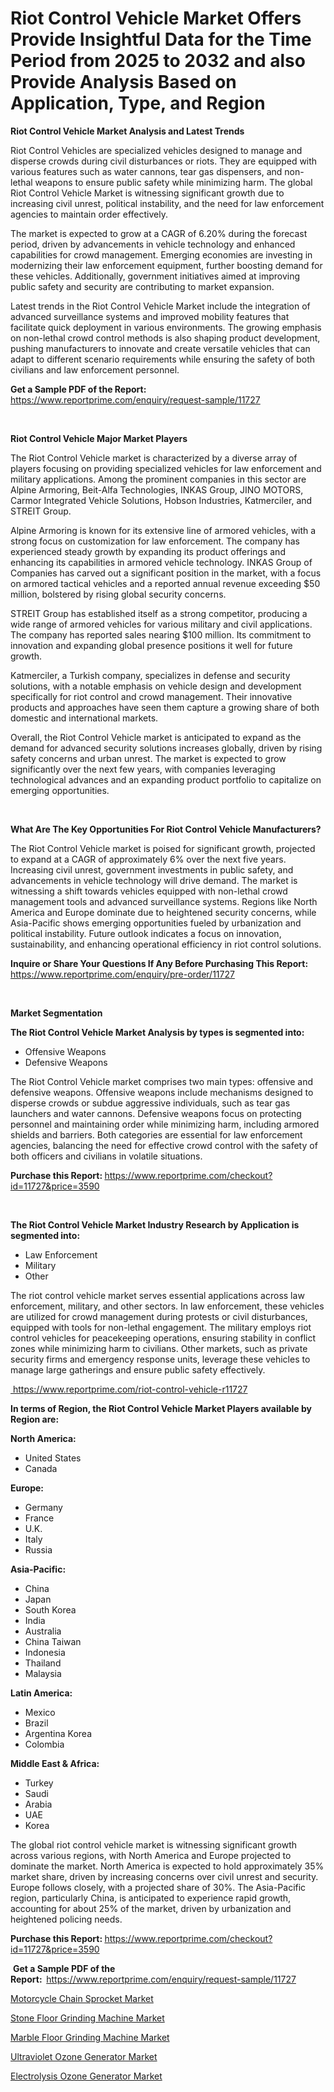 <p><h1>Riot Control Vehicle Market Offers Provide Insightful Data for the Time Period from 2025 to 2032 and also Provide Analysis Based on Application, Type, and Region</h1></p><p><strong>Riot Control Vehicle Market Analysis and Latest Trends</strong></p>
<p><p>Riot Control Vehicles are specialized vehicles designed to manage and disperse crowds during civil disturbances or riots. They are equipped with various features such as water cannons, tear gas dispensers, and non-lethal weapons to ensure public safety while minimizing harm. The global Riot Control Vehicle Market is witnessing significant growth due to increasing civil unrest, political instability, and the need for law enforcement agencies to maintain order effectively.</p><p>The market is expected to grow at a CAGR of 6.20% during the forecast period, driven by advancements in vehicle technology and enhanced capabilities for crowd management. Emerging economies are investing in modernizing their law enforcement equipment, further boosting demand for these vehicles. Additionally, government initiatives aimed at improving public safety and security are contributing to market expansion. </p><p>Latest trends in the Riot Control Vehicle Market include the integration of advanced surveillance systems and improved mobility features that facilitate quick deployment in various environments. The growing emphasis on non-lethal crowd control methods is also shaping product development, pushing manufacturers to innovate and create versatile vehicles that can adapt to different scenario requirements while ensuring the safety of both civilians and law enforcement personnel.</p></p>
<p><strong>Get a Sample PDF of the Report:&nbsp;</strong> <a href="https://www.reportprime.com/enquiry/request-sample/11727?utm_campaign=3369&utm_medium=2&utm_source=Github&utm_content=ia&utm_term=17032025&utm_id=riot-control-vehicle">https://www.reportprime.com/enquiry/request-sample/11727</a></p>
<p>&nbsp;</p>
<p><strong>Riot Control Vehicle Major Market Players</strong></p>
<p><p>The Riot Control Vehicle market is characterized by a diverse array of players focusing on providing specialized vehicles for law enforcement and military applications. Among the prominent companies in this sector are Alpine Armoring, Beit-Alfa Technologies, INKAS Group, JINO MOTORS, Carmor Integrated Vehicle Solutions, Hobson Industries, Katmerciler, and STREIT Group.</p><p>Alpine Armoring is known for its extensive line of armored vehicles, with a strong focus on customization for law enforcement. The company has experienced steady growth by expanding its product offerings and enhancing its capabilities in armored vehicle technology. INKAS Group of Companies has carved out a significant position in the market, with a focus on armored tactical vehicles and a reported annual revenue exceeding $50 million, bolstered by rising global security concerns.</p><p>STREIT Group has established itself as a strong competitor, producing a wide range of armored vehicles for various military and civil applications. The company has reported sales nearing $100 million. Its commitment to innovation and expanding global presence positions it well for future growth.</p><p>Katmerciler, a Turkish company, specializes in defense and security solutions, with a notable emphasis on vehicle design and development specifically for riot control and crowd management. Their innovative products and approaches have seen them capture a growing share of both domestic and international markets.</p><p>Overall, the Riot Control Vehicle market is anticipated to expand as the demand for advanced security solutions increases globally, driven by rising safety concerns and urban unrest. The market is expected to grow significantly over the next few years, with companies leveraging technological advances and an expanding product portfolio to capitalize on emerging opportunities.</p></p>
<p>&nbsp;</p>
<p><strong>What Are The Key Opportunities For Riot Control Vehicle Manufacturers?</strong></p>
<p><p>The Riot Control Vehicle market is poised for significant growth, projected to expand at a CAGR of approximately 6% over the next five years. Increasing civil unrest, government investments in public safety, and advancements in vehicle technology will drive demand. The market is witnessing a shift towards vehicles equipped with non-lethal crowd management tools and advanced surveillance systems. Regions like North America and Europe dominate due to heightened security concerns, while Asia-Pacific shows emerging opportunities fueled by urbanization and political instability. Future outlook indicates a focus on innovation, sustainability, and enhancing operational efficiency in riot control solutions.</p></p>
<p><strong>Inquire or Share Your Questions If Any Before Purchasing This Report:</strong> <a href="https://www.reportprime.com/enquiry/pre-order/11727?utm_campaign=3369&utm_medium=2&utm_source=Github&utm_content=ia&utm_term=17032025&utm_id=riot-control-vehicle">https://www.reportprime.com/enquiry/pre-order/11727</a></p>
<p>&nbsp;</p>
<p><strong>Market Segmentation</strong></p>
<p><strong>The Riot Control Vehicle Market Analysis by types is segmented into:</strong></p>
<p><ul><li>Offensive Weapons</li><li>Defensive Weapons</li></ul></p>
<p><p>The Riot Control Vehicle market comprises two main types: offensive and defensive weapons. Offensive weapons include mechanisms designed to disperse crowds or subdue aggressive individuals, such as tear gas launchers and water cannons. Defensive weapons focus on protecting personnel and maintaining order while minimizing harm, including armored shields and barriers. Both categories are essential for law enforcement agencies, balancing the need for effective crowd control with the safety of both officers and civilians in volatile situations.</p></p>
<p><strong>Purchase this Report:&nbsp;</strong><a href="https://www.reportprime.com/checkout?id=11727&price=3590&utm_campaign=3369&utm_medium=2&utm_source=Github&utm_content=ia&utm_term=17032025&utm_id=riot-control-vehicle">https://www.reportprime.com/checkout?id=11727&price=3590</a></p>
<p>&nbsp;</p>
<p><strong>The Riot Control Vehicle Market Industry Research by Application is segmented into:</strong></p>
<p><ul><li>Law Enforcement</li><li>Military</li><li>Other</li></ul></p>
<p><p>The riot control vehicle market serves essential applications across law enforcement, military, and other sectors. In law enforcement, these vehicles are utilized for crowd management during protests or civil disturbances, equipped with tools for non-lethal engagement. The military employs riot control vehicles for peacekeeping operations, ensuring stability in conflict zones while minimizing harm to civilians. Other markets, such as private security firms and emergency response units, leverage these vehicles to manage large gatherings and ensure public safety effectively.</p></p>
<p><a href="https://www.reportprime.com/riot-control-vehicle-r11727?utm_campaign=3369&utm_medium=2&utm_source=Github&utm_content=ia&utm_term=17032025&utm_id=riot-control-vehicle">&nbsp;https://www.reportprime.com/riot-control-vehicle-r11727</a></p>
<p><strong>In terms of Region, the Riot Control Vehicle Market Players available by Region are:</strong></p>
<p>
    <p> <strong> North America: </strong>
        <ul>
            <li>United States</li>
            <li>Canada</li>
        </ul>
        </p> 
    <p> <strong> Europe: </strong>
        <ul>
            <li>Germany</li>
            <li>France</li>
            <li>U.K.</li>
            <li>Italy</li>
            <li>Russia</li>
        </ul>
        </p> 
    <p> <strong> Asia-Pacific: </strong>
        <ul>
            <li>China</li>
            <li>Japan</li>
            <li>South Korea</li>
            <li>India</li>
            <li>Australia</li>
            <li>China Taiwan</li>
            <li>Indonesia</li>
            <li>Thailand</li>
            <li>Malaysia</li>
        </ul>
        </p> 
    <p> <strong> Latin America: </strong>
        <ul>
            <li>Mexico</li>
            <li>Brazil</li>
            <li>Argentina Korea</li>
            <li>Colombia</li>
        </ul>
        </p> 
    <p> <strong> Middle East & Africa: </strong>
        <ul>
            <li>Turkey</li>
            <li>Saudi</li>
            <li>Arabia</li>
            <li>UAE</li>
            <li>Korea</li>
        </ul>
    </p>
    </p>
<p><p>The global riot control vehicle market is witnessing significant growth across various regions, with North America and Europe projected to dominate the market. North America is expected to hold approximately 35% market share, driven by increasing concerns over civil unrest and security. Europe follows closely, with a projected share of 30%. The Asia-Pacific region, particularly China, is anticipated to experience rapid growth, accounting for about 25% of the market, driven by urbanization and heightened policing needs.</p></p>
<p><strong>Purchase this Report: </strong><a href="https://www.reportprime.com/checkout?id=11727&price=3590&utm_campaign=3369&utm_medium=2&utm_source=Github&utm_content=ia&utm_term=17032025&utm_id=riot-control-vehicle">https://www.reportprime.com/checkout?id=11727&price=3590</a></p>
<p>&nbsp;<strong>Get a Sample PDF of the Report:&nbsp;&nbsp;</strong><a href="https://www.reportprime.com/enquiry/request-sample/11727?utm_campaign=3369&utm_medium=2&utm_source=Github&utm_content=ia&utm_term=17032025&utm_id=riot-control-vehicle">https://www.reportprime.com/enquiry/request-sample/11727</a></p>
<p><strong></strong></p>
<p><p><a href="https://github.com/ivvrgibi/Market-Research-Report-List-1/blob/main/motorcycle-chain-sprocket-market.md?utm_campaign=3369&utm_medium=2&utm_source=Github&utm_content=ia&utm_term=17032025&utm_id=riot-control-vehicle">Motorcycle Chain Sprocket Market</a></p><p><a href="https://www.linkedin.com/pulse/evaluating-stone-floor-grinding-machine-market-trends-growth-opportunities-jwjze?utm_campaign=3369&utm_medium=2&utm_source=Github&utm_content=ia&utm_term=17032025&utm_id=riot-control-vehicle">Stone Floor Grinding Machine Market</a></p><p><a href="https://www.linkedin.com/pulse/marble-floor-grinding-machine-market-analysis-report-2025-2032-asdte?utm_campaign=3369&utm_medium=2&utm_source=Github&utm_content=ia&utm_term=17032025&utm_id=riot-control-vehicle">Marble Floor Grinding Machine Market</a></p><p><a href="https://www.linkedin.com/pulse/trustworthy-market-insights-ultraviolet-ozone-generator-size-j8xte?utm_campaign=3369&utm_medium=2&utm_source=Github&utm_content=ia&utm_term=17032025&utm_id=riot-control-vehicle">Ultraviolet Ozone Generator Market</a></p><p><a href="https://www.linkedin.com/pulse/global-electrolysis-ozone-generator-market-analysis-rkqee?utm_campaign=3369&utm_medium=2&utm_source=Github&utm_content=ia&utm_term=17032025&utm_id=riot-control-vehicle">Electrolysis Ozone Generator Market</a></p></p>